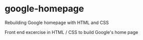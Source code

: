 # google-homepage
Rebuilding Google homepage with HTML and CSS

Front end excercise in HTML / CSS to build Google's home page
